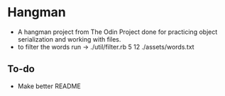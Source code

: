 # Hangman

- A hangman project from The Odin Project done for practicing object serialization and working with files.
- to filter the words run -> ./util/filter.rb 5 12 ./assets/words.txt

## To-do
- Make better README